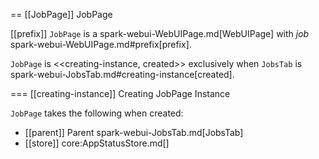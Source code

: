 == [[JobPage]] JobPage

[[prefix]]
`JobPage` is a spark-webui-WebUIPage.md[WebUIPage] with *job* spark-webui-WebUIPage.md#prefix[prefix].

`JobPage` is <<creating-instance, created>> exclusively when `JobsTab` is spark-webui-JobsTab.md#creating-instance[created].

=== [[creating-instance]] Creating JobPage Instance

`JobPage` takes the following when created:

* [[parent]] Parent spark-webui-JobsTab.md[JobsTab]
* [[store]] core:AppStatusStore.md[]
